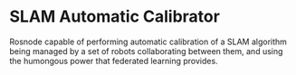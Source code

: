 # SLAM Automatic Calibrator
Rosnode capable of performing automatic calibration of a SLAM algorithm being managed by a set of robots collaborating between them, and using the humongous power that federated learning provides.

